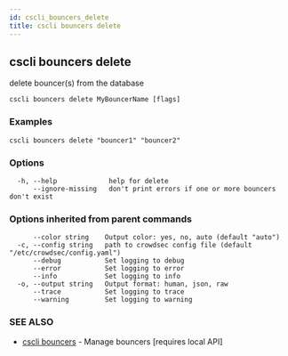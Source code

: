 ```yaml
---
id: cscli_bouncers_delete
title: cscli bouncers delete
---
```

## cscli bouncers delete

delete bouncer(s) from the database

```
cscli bouncers delete MyBouncerName [flags]
```

### Examples

```
cscli bouncers delete "bouncer1" "bouncer2"
```

### Options

```
  -h, --help             help for delete
      --ignore-missing   don't print errors if one or more bouncers don't exist
```

### Options inherited from parent commands

```
      --color string    Output color: yes, no, auto (default "auto")
  -c, --config string   path to crowdsec config file (default "/etc/crowdsec/config.yaml")
      --debug           Set logging to debug
      --error           Set logging to error
      --info            Set logging to info
  -o, --output string   Output format: human, json, raw
      --trace           Set logging to trace
      --warning         Set logging to warning
```

### SEE ALSO

* [cscli bouncers](/cscli/cscli_bouncers.md)	 - Manage bouncers [requires local API]

